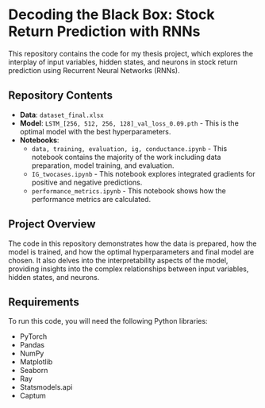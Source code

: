 # Decoding the Black Box: Stock Return Prediction with RNNs

This repository contains the code for my thesis project, which explores the interplay of input variables, hidden states, and neurons in stock return prediction using Recurrent Neural Networks (RNNs).

## Repository Contents

- **Data**: `dataset_final.xlsx`
- **Model**: `LSTM_[256, 512, 256, 128]_val_loss_0.09.pth` - This is the optimal model with the best hyperparameters.
- **Notebooks**:
  - `data, training, evaluation, ig, conductance.ipynb` - This notebook contains the majority of the work including data preparation, model training, and evaluation.
  - `IG_twocases.ipynb` - This notebook explores integrated gradients for positive and negative predictions.
  - `performance_metrics.ipynb` - This notebook shows how the performance metrics are calculated.

## Project Overview

The code in this repository demonstrates how the data is prepared, how the model is trained, and how the optimal hyperparameters and final model are chosen. It also delves into the interpretability aspects of the model, providing insights into the complex relationships between input variables, hidden states, and neurons.

## Requirements

To run this code, you will need the following Python libraries:

- PyTorch
- Pandas
- NumPy
- Matplotlib
- Seaborn
- Ray
- Statsmodels.api
- Captum
